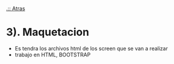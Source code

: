 [.:: Atras](https://github.com/wizanchez/team_losdos)
# 3). Maquetacion

- Es tendra los archivos html de los screen que se van a realizar
- trabajo en HTML, BOOTSTRAP